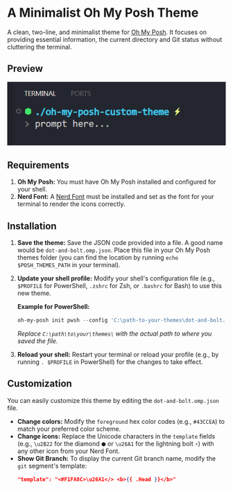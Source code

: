 # A Minimalist Oh My Posh Theme

A clean, two-line, and minimalist theme for [Oh My Posh](https://ohmyposh.dev/). It focuses on providing essential information, the current directory and Git status without cluttering the terminal.

## Preview
![Project Preview](./preview/preview.png)

## Requirements

1.  **Oh My Posh:** You must have Oh My Posh installed and configured for your shell.
2.  **Nerd Font:** A [Nerd Font](https://www.nerdfonts.com/) must be installed and set as the font for your terminal to render the icons correctly.

## Installation

1.  **Save the theme:**
Save the JSON code provided into a file. A good name would be `dot-and-bolt.omp.json`. Place this file in your Oh My Posh themes folder (you can find the location by running `echo $POSH_THEMES_PATH` in your terminal).

2.  **Update your shell profile:**
Modify your shell's configuration file (e.g., `$PROFILE` for PowerShell, `.zshrc` for Zsh, or `.bashrc` for Bash) to use this new theme.

    **Example for PowerShell:**

    ```powershell
    oh-my-posh init pwsh --config 'C:\path-to-your-themes\dot-and-bolt.omp.json' | Invoke-Expression
    ```

    _Replace `C:\path\to\your\themes\` with the actual path to where you saved the file._

3.  **Reload your shell:**
Restart your terminal or reload your profile (e.g., by running `. $PROFILE` in PowerShell) for the changes to take effect.

## Customization

You can easily customize this theme by editing the `dot-and-bolt.omp.json` file.

- **Change colors:** Modify the `foreground` hex color codes (e.g., `#43CCEA`) to match your preferred color scheme.
- **Change icons:** Replace the Unicode characters in the `template` fields (e.g., `\u2B22` for the diamond `⬢` or `\u26A1` for the lightning bolt `⚡`) with any other icon from your Nerd Font.
- **Show Git Branch:** To display the current Git branch name, modify the `git` segment's template:
  ```json
  "template": "<#F1FA8C>\u26A1</> <b>{{ .Head }}</b>"
  ```
